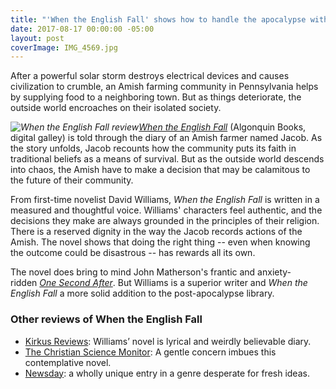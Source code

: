 ```yaml
---
title: "'When the English Fall' shows how to handle the apocalypse with dignity"
date: 2017-08-17 00:00:00 -05:00
layout: post
coverImage: IMG_4569.jpg
---
```


After a powerful solar storm destroys electrical devices and causes civilization to crumble, an Amish farming community in Pennsylvania helps by supplying food to a neighboring town. But as things deteriorate, the outside world encroaches on their isolated society.

_![When the English Fall review](images/51FAoRD6MQL._SX331_BO1204203200_-200x300.jpg)[When the English Fall](http://amzn.to/2wTr89y)_ (Algonquin Books, digital galley) is told through the diary of an Amish farmer named Jacob. As the story unfolds, Jacob recounts how the community puts its faith in traditional beliefs as a means of survival. But as the outside world descends into chaos, the Amish have to make a decision that may be calamitous to the future of their community.

From first-time novelist David Williams, _When the English Fall_ is written in a measured and thoughtful voice. Williams' characters feel authentic, and the decisions they make are always grounded in the principles of their religion. There is a reserved dignity in the way the Jacob records actions of the Amish. The novel shows that doing the right thing -- even when knowing the outcome could be disastrous -- has rewards all its own.

The novel does bring to mind John Matherson's frantic and anxiety-ridden [_One Second After_](http://amzn.to/2wTr89y). But Williams is a superior writer and _When the English Fall_ a more solid addition to the post-apocalypse library.

### Other reviews of When the English Fall

- [Kirkus Reviews](https://www.kirkusreviews.com/book-reviews/david-williams/when-the-english-fall/): Williams’ novel is lyrical and weirdly believable diary.
- [The Christian Science Monitor](https://www.csmonitor.com/Books/Book-Reviews/2017/0727/When-the-English-Fall-envisions-the-Amish-as-society-s-post-apocalyptic-saviors): A gentle concern imbues this contemplative novel.
- [Newsday](http://www.newsday.com/entertainment/books/when-the-english-fall-review-david-williams-sets-his-clever-post-apocalyptic-novel-among-the-amish-1.13805426): a wholly unique entry in a genre desperate for fresh ideas.
